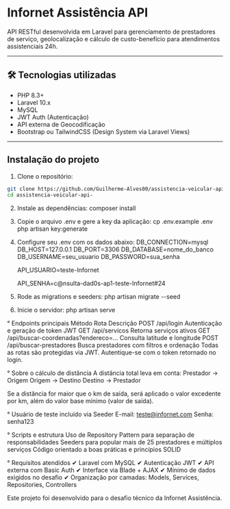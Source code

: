 # Infornet Assistência API

API RESTful desenvolvida em Laravel para gerenciamento de prestadores de serviço, geolocalização e cálculo de custo-benefício para atendimentos assistenciais 24h.

---

## 🛠️ Tecnologias utilizadas

-   PHP 8.3+
-   Laravel 10.x
-   MySQL
-   JWT Auth (Autenticação)
-   API externa de Geocodificação
-   Bootstrap ou TailwindCSS (Design System via Laravel Views)

---

## Instalação do projeto

1. Clone o repositório:

```bash
git clone https://github.com/Guilherme-Alves00/assistencia-veicular-api-.git
cd assistencia-veicular-api-
```

2. Instale as dependências: composer install

3. Copie o arquivo .env e gere a key da aplicação:
    cp .env.example .env
    php artisan key:generate

4. Configure seu .env com os dados abaixo:
DB_CONNECTION=mysql
DB_HOST=127.0.0.1
DB_PORT=3306
DB_DATABASE=nome_do_banco
DB_USERNAME=seu_usuario
DB_PASSWORD=sua_senha

   API_USUARIO=teste-Infornet
 
   API_SENHA=c@nsulta-dad0s-ap1-teste-Infornet#24

5. Rode as migrations e seeders:
php artisan migrate --seed

6. Inicie o servidor:
php artisan serve

° Endpoints principais
Método	Rota	Descrição
POST	/api/login	Autenticação e geração de token JWT
GET	/api/servicos	Retorna serviços ativos
GET	/api/buscar-coordenadas?endereco=...	Consulta latitude e longitude
POST	/api/buscar-prestadores	Busca prestadores com filtros e ordenação
Todas as rotas são protegidas via JWT. Autentique-se com o token retornado no login.

° Sobre o cálculo de distância
A distância total leva em conta:
Prestador → Origem
Origem → Destino
Destino → Prestador

Se a distância for maior que o km de saída, será aplicado o valor excedente por km, além do valor base mínimo (valor de saída).

° Usuário de teste incluído via Seeder
E-mail: teste@infornet.com
Senha: senha123

° Scripts e estrutura
Uso de Repository Pattern para separação de responsabilidades
Seeders para popular mais de 25 prestadores e múltiplos serviços
Código orientado a boas práticas e princípios SOLID

° Requisitos atendidos
✔ Laravel com MySQL ✔ Autenticação JWT ✔ API externa com Basic Auth ✔ Interface via Blade + AJAX ✔ Mínimo de dados exigidos no desafio ✔ Organização por camadas: Models, Services, Repositories, Controllers

Este projeto foi desenvolvido para o desafio técnico da Infornet Assistência.
```
